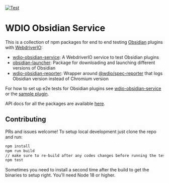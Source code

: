 [![Test](https://github.com/jesse-r-s-hines/wdio-obsidian-service/actions/workflows/test.yaml/badge.svg?branch=main)](https://github.com/jesse-r-s-hines/wdio-obsidian-service/actions/workflows/test.yaml)
# WDIO Obsidian Service

This is a collection of npm packages for end to end testing [Obsidian](https://obsidian.md) plugins with
[WebdriverIO](https://webdriver.io):
- [wdio-obsidian-service](./packages/wdio-obsidian-service/README.md): A WebdriverIO service to test Obsidian plugins
- [obsidian-launcher](./packages/obsidian-launcher/README.md): Package for downloading and launching different versions of Obsidian
- [wdio-obsidian-reporter](./packages/wdio-obsidian-reporter/README.md): Wrapper around [@wdio/spec-reporter](https://www.npmjs.com/package/@wdio/spec-reporter) that logs Obsidian version instead of Chromium version

For how to set up e2e tests for Obsidian plugins see
[wdio-obsidian-service](./packages/wdio-obsidian-service/README.md) or
the [sample plugin](https://github.com/jesse-r-s-hines/wdio-obsidian-service-sample-plugin).

API docs for all the packages are available [here](https://jesse-r-s-hines.github.io/wdio-obsidian-service).

## Contributing
PRs and issues welcome! To setup local development just clone the repo and run:
```bash
npm install
npm run build
// make sure to re-build after any codes changes before running the tests
npm test
```

Sometimes you need to install a second time after the build to get the binaries to setup right. You'll need Node 18 or
higher.

